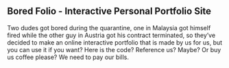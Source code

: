 ## Bored Folio - Interactive Personal Portfolio Site

Two dudes got bored during the quarantine, one in Malaysia got himself fired while the other guy in Austria got his contract terminated, so they’ve decided to make an online interactive portfolio that is made by us for us, but you can use it if you want? Here is the code? Reference us? Maybe? Or buy us coffee please? We need to pay our bills.